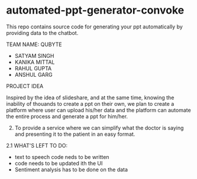 # automated-ppt-generator-convoke
This repo contains source code for generating your ppt automatically by providing data to the chatbot.

TEAM NAME:  QUBYTE

- SATYAM SINGH
- KANIKA MITTAL
- RAHUL GUPTA
- ANSHUL GARG

PROJECT IDEA

Inspired by the idea of slideshare, and at the same time, knowing the inability of thouands to create a ppt on their own, we plan to create a platform where user can upload his/her data and the platform can automate the entire process and generate a  ppt for him/her.

2. To provide a service where we can simplify what the doctor is saying and presenting it to the patient in an easy format.

2.1 WHAT'S LEFT TO DO:
- text to speech code neds to be written 
- code needs to be updated ith the UI
- Sentiment analysis has to be done on the data






